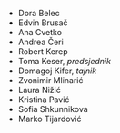 
- Dora Belec
- Edvin Brusač
- Ana Cvetko
- Andrea Čeri
- Robert Kerep
- Toma Keser, *predsjednik*
- Domagoj Kifer, *tajnik*
- Zvonimir Mlinarić
- Laura Nižić
- Kristina Pavić
- Sofia Shkunnikova
- Marko Tijardović

